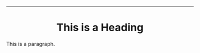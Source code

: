 --------------------------------------------------------------------------------
<!DOCTYPE html>
<html>
<head>
</head>
<body>

<center>
  <h1>This is a Heading</h1>
</center>

<p>This is a paragraph.</p>

</body>
</html>